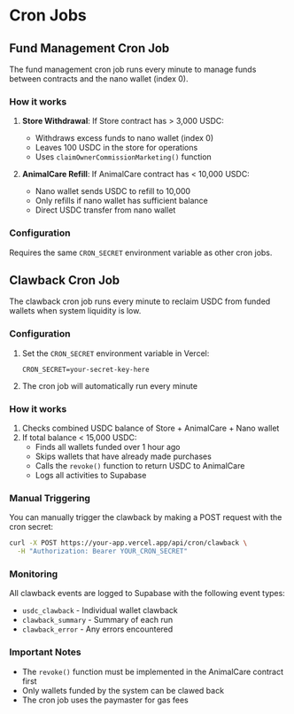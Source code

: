 # Cron Jobs

## Fund Management Cron Job

The fund management cron job runs every minute to manage funds between contracts and the nano wallet (index 0).

### How it works

1. **Store Withdrawal**: If Store contract has > 3,000 USDC:
   - Withdraws excess funds to nano wallet (index 0)
   - Leaves 100 USDC in the store for operations
   - Uses `claimOwnerCommissionMarketing()` function

2. **AnimalCare Refill**: If AnimalCare contract has < 10,000 USDC:
   - Nano wallet sends USDC to refill to 10,000
   - Only refills if nano wallet has sufficient balance
   - Direct USDC transfer from nano wallet

### Configuration

Requires the same `CRON_SECRET` environment variable as other cron jobs.

## Clawback Cron Job

The clawback cron job runs every minute to reclaim USDC from funded wallets when system liquidity is low.

### Configuration

1. Set the `CRON_SECRET` environment variable in Vercel:
   ```
   CRON_SECRET=your-secret-key-here
   ```

2. The cron job will automatically run every minute

### How it works

1. Checks combined USDC balance of Store + AnimalCare + Nano wallet
2. If total balance < 15,000 USDC:
   - Finds all wallets funded over 1 hour ago
   - Skips wallets that have already made purchases
   - Calls the `revoke()` function to return USDC to AnimalCare
   - Logs all activities to Supabase

### Manual Triggering

You can manually trigger the clawback by making a POST request with the cron secret:

```bash
curl -X POST https://your-app.vercel.app/api/cron/clawback \
  -H "Authorization: Bearer YOUR_CRON_SECRET"
```

### Monitoring

All clawback events are logged to Supabase with the following event types:
- `usdc_clawback` - Individual wallet clawback
- `clawback_summary` - Summary of each run
- `clawback_error` - Any errors encountered

### Important Notes

- The `revoke()` function must be implemented in the AnimalCare contract first
- Only wallets funded by the system can be clawed back
- The cron job uses the paymaster for gas fees